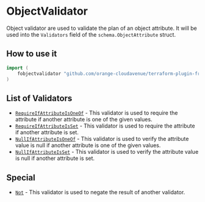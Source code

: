 # ObjectValidator

Object validator are used to validate the plan of an object attribute.
It will be used into the `Validators` field of the `schema.ObjectAttribute` struct.

## How to use it

```go
import (
    fobjectvalidator "github.com/orange-cloudavenue/terraform-plugin-framework-validators/objectvalidator"
)
```

## List of Validators

- [`RequireIfAttributeIsOneOf`](../common/require_if_attribute_is_one_of.md) - This validator is used to require the attribute if another attribute is one of the given values.
- [`RequireIfAttributeIsSet`](../common/require_if_attribute_is_set.md) - This validator is used to require the attribute if another attribute is set.
- [`NullIfAttributeIsOneOf`](../common/null_if_attribute_is_one_of.md) - This validator is used to verify the attribute value is null if another attribute is one of the given values.
- [`NullIfAttributeIsSet`](../common/null_if_attribute_is_set.md) - This validator is used to verify the attribute value is null if another attribute is set.

## Special

- [`Not`](not.md) - This validator is used to negate the result of another validator.
